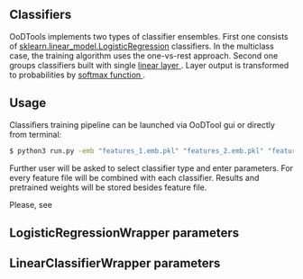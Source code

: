 ## Classifiers

OoDTools implements two types of classifier ensembles. First one consists of 
<a href="https://scikit-learn.org/stable/modules/generated/sklearn.linear_model.LogisticRegression.html">sklearn.linear_model.LogisticRegression</a> classifiers.
In the multiclass case, the training algorithm uses the one-vs-rest approach.
Second one groups classifiers built with single <a href="https://pytorch.org/docs/stable/generated/torch.nn.Linear.html"> linear layer </a>.
Layer output is transformed to probabilities by <a href="https://pytorch.org/docs/stable/generated/torch.nn.functional.softmax.html"> softmax function </a>.


## Usage

Classifiers training pipeline can be launched via OoDTool gui or directly from terminal:

```bash
$ python3 run.py -emb "features_1.emb.pkl" "features_2.emb.pkl" "features_n.emb.pkl" -probs "features_2.emb.pkl"
```

Further user will be asked to select classifier type and enter parameters.
For every feature file will be combined with each classifier. Results and pretrained weights will be stored 
besides feature file. 

Please, see 

## LogisticRegressionWrapper parameters




## LinearClassifierWrapper parameters

